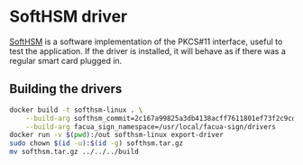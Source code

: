 # SoftHSM driver

[SoftHSM](https://www.opendnssec.org/softhsm/) is a software implementation of
the PKCS#11 interface, useful to test the application. If the driver is
installed, it will behave as if there was a regular smart card plugged in.

## Building the drivers

```bash
docker build -t softhsm-linux . \
    --build-arg softhsm_commit=2c167a99825a3db4138acff7611801ef73f2c9cd \
    --build-arg facua_sign_namespace=/usr/local/facua-sign/drivers
docker run -v $(pwd):/out softhsm-linux export-driver
sudo chown $(id -u):$(id -g) softhsm.tar.gz
mv softhsm.tar.gz ../../../build
```
